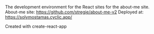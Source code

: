 The development environment for the React sites for the about-me site.
About-me site: https://github.com/stregie/about-me-v2
Deployed at: https://solymostamas.cyclic.app/

Created with create-react-app

